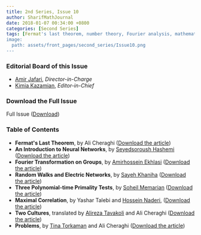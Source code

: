 ```yaml
---
title: 2nd Series, Issue 10
author: SharifMathJournal
date: 2018-01-07 00:34:00 +0800
categories: [Second Series]
tags: [Fermat's last theorem, number theory, Fourier analysis, mathematical analysis, networks, algorithms, information theory, probability, Michael Atiyah, problems, machine learning]
image:
  path: assets/front_pages/second_series/Issue10.png
---
```

### Editorial Board of this Issue
- [Amir Jafari](https://math.sharif.ir/faculties/ajafari), _Director-in-Charge_
- [Kimia Kazamian](https://www.linkedin.com/in/chemia), _Editor-in-Chief_

   
### Download the Full Issue
Full Issue ([Download](/assets/archive/secondSeries/2ndSeries_Issue10.pdf))

### Table of Contents

- **Fermat's Last Theorem**, by Ali Cheraghi ([Download the article](/assets/archive/secondSeries/articles/Issue10/1.pdf))
- **An Introduction to Neural Networks**, by [Seyedsoroush Hashemi]([https://www.linkedin.com/in/hra-data/](https://www.linkedin.com/in/hashemi-soroush)) ([Download the article](/assets/archive/secondSeries/articles/Issue10/2.pdf))
- **Fourier Transformation on Groups**, by [Amirhossein Ekhlasi](https://ipm.ac.ir/personalinfo.jsp?PeopleCode=IP2100018) ([Download the article](/assets/archive/secondSeries/articles/Issue10/3.pdf))
- **Random Walks and Electric Networks**, by [Sayeh Khaniha]([https://sites.google.com/site/kfilommath/](https://www.linkedin.com/in/sayeh-khaniha-92819981/)) ([Download the article](/assets/archive/secondSeries/articles/Issue10/4.pdf))
- **Three Polynomial-time Primality Tests**, by [Soheil Memarian](https://sites.google.com/view/soheilmemarian/home) ([Download the article](/assets/archive/secondSeries/articles/Issue10/5.pdf))
- **Maximal Correlation**, by Yashar Talebi and [Hossein Naderi](https://hnaderi268.blog/), ([Download the article](/assets/archive/secondSeries/articles/Issue10/6.pdf))
- **Two Cultures**, translated by [Alireza Tavakoli](https://www.researchgate.net/profile/Alireza-Tavakoli-4) and Ali Cheraghi ([Download the article](/assets/archive/secondSeries/articles/Issue10/7.pdf))
- **Problems**, by [Tina Torkaman](https://scholar.harvard.edu/tinatorkaman/home) and Ali Cheraghi ([Download the article](/assets/archive/secondSeries/articles/Issue10/8.pdf))

